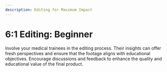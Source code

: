 ```yaml
---
description: Editing for Maximum Impact
---
```


# 6:1 Editing: Beginner

Involve your medical trainees in the editing process. Their insights can offer fresh perspectives and ensure that the footage aligns with educational objectives. Encourage discussions and feedback to enhance the quality and educational value of the final product.
